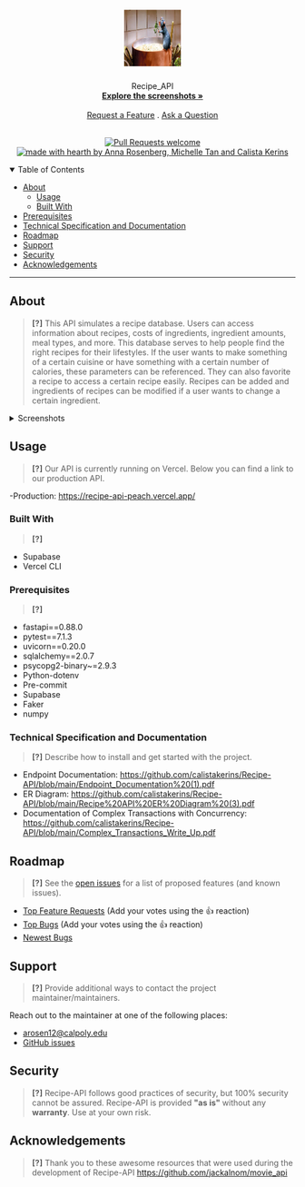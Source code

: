 <h1 align="center">
  <a href="https://github.com/calistakerins/Recipe-API">
    <!-- Please provide path to your logo here -->
    <img src=./remy.jpg?raw=true alt="Logo" width="100" height="100">
  </a>
</h1>

<div align="center">
  Recipe_API
  <br />
  <a href="#about"><strong>Explore the screenshots »</strong></a>
  <br />
  <br />
  <a href="https://github.com/calistakerins/Recipe-API/issues/new?assignees=&labels=enhancement&template=02_FEATURE_REQUEST.md&title=feat%3A+">Request a Feature</a>
  .
  <a href="https://github.com/calistakerins/Recipe-API/issues/new?assignees=&labels=question&template=04_SUPPORT_QUESTION.md&title=support%3A+">Ask a Question</a>
</div>

<div align="center">
<br />

[![Pull Requests welcome](https://img.shields.io/badge/PRs-welcome-ff69b4.svg?style=flat-square)](https://github.com/calistakerins/Recipe-API/issues?q=is%3Aissue+is%3Aopen+label%3A%22help+wanted%22)
[![made with hearth by Anna Rosenberg, Michelle Tan and Calista Kerins](https://img.shields.io/badge/%3C%2F%3E%20with%20%E2%99%A5%20by-GITHUB_USERNAME-ff1414.svg?style=flat-square)](https://github.com/annarosenberg-lab)

</div>

<details open="open">
<summary>Table of Contents</summary>

- [About](#About)
  - [Usage](#usage)
  - [Built With](#built-with)
- [Prerequisites](#prerequisites)
- [Technical Specification and Documentation](#Technical-Specification-and-Documentation)
- [Roadmap](#roadmap) 
- [Support](#support)
- [Security](#security)
- [Acknowledgements](#acknowledgements)

</details>

---

## About

> **[?]**
> This API simulates a recipe database. Users can access information about recipes, costs of ingredients, ingredient amounts, meal types, and more. This database serves to help people find the right recipes for their lifestyles. If the user wants to make something of a certain cuisine or have something with a certain number of calories, these parameters can be referenced. They can also favorite a recipe to access a certain recipe easily. Recipes can be added and ingredients of recipes can be modified if a user wants to change a certain ingredient. 

<details>
<summary>Screenshots</summary>
<br>

> **[?]**
> Please provide your screenshots here.

|                               Home Page                               |                               Login Page                               |
| :-------------------------------------------------------------------: | :--------------------------------------------------------------------: |
| <img src="docs/images/screenshot.png" title="Home Page" width="100%"> | <img src="docs/images/screenshot.png" title="Login Page" width="100%"> |

</details>

## Usage

> **[?]**
Our API is currently running on Vercel. Below you can find a link to our production API.

-Production: https://recipe-api-peach.vercel.app/

### Built With

> **[?]**
- Supabase
- Vercel CLI 

### Prerequisites

> **[?]**
- fastapi==0.88.0
- pytest==7.1.3
- uvicorn==0.20.0
- sqlalchemy==2.0.7
- psycopg2-binary~=2.9.3
- Python-dotenv
- Pre-commit
- Supabase
- Faker
- numpy


### Technical Specification and Documentation

> **[?]**
> Describe how to install and get started with the project.
- Endpoint Documentation: https://github.com/calistakerins/Recipe-API/blob/main/Endpoint_Documentation%20(1).pdf
- ER Diagram: https://github.com/calistakerins/Recipe-API/blob/main/Recipe%20API%20ER%20Diagram%20(3).pdf
- Documentation of Complex Transactions with Concurrency: https://github.com/calistakerins/Recipe-API/blob/main/Complex_Transactions_Write_Up.pdf


## Roadmap

> **[?]**
See the [open issues](https://github.com/calistakerins/Recipe-API/issues) for a list of proposed features (and known issues).

- [Top Feature Requests](https://github.com/calistakerins/Recipe-API/issues?q=label%3Aenhancement+is%3Aopen+sort%3Areactions-%2B1-desc) (Add your votes using the 👍 reaction)
- [Top Bugs](https://github.com/calistakerins/Recipe-API/issues?q=is%3Aissue+is%3Aopen+label%3Abug+sort%3Areactions-%2B1-desc) (Add your votes using the 👍 reaction)
- [Newest Bugs](https://github.com/calistakerins/Recipe-API/issues?q=is%3Aopen+is%3Aissue+label%3Abug)

## Support

> **[?]**
> Provide additional ways to contact the project maintainer/maintainers.

Reach out to the maintainer at one of the following places:

- arosen12@calpoly.edu
- [GitHub issues](https://github.com/calistakerins/Recipe-API/issues/new?assignees=&labels=question&template=04_SUPPORT_QUESTION.md&title=support%3A+)

## Security

> **[?]**
Recipe-API follows good practices of security, but 100% security cannot be assured.
Recipe-API is provided **"as is"** without any **warranty**. Use at your own risk.

## Acknowledgements

> **[?]**
> Thank you to these awesome resources that were used during the development of Recipe-API
> https://github.com/jackalnom/movie_api
